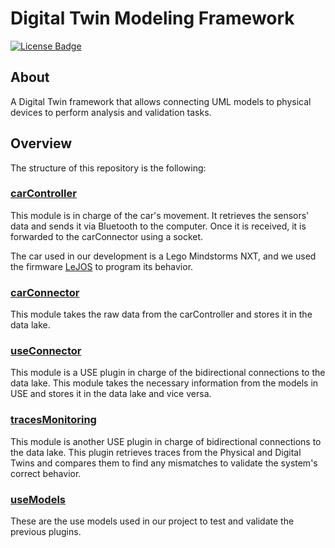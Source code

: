 Digital Twin Modeling Framework
======
[![License Badge](https://img.shields.io/badge/license-EPL%202.0-brightgreen.svg)](https://opensource.org/licenses/EPL-2.0)

## About

A Digital Twin framework that allows connecting UML models to physical devices to perform analysis and validation tasks.

## Overview

The structure of this repository is the following:

### [carController](https://github.com/atenearesearchgroup/digitalTwinModelingFramework/tree/main/carConnector)

This module is in charge of the car's movement. It retrieves the sensors' data and sends it via Bluetooth to the computer. Once it is received, it is forwarded to the carConnector using a socket.

The car used in our development is a Lego Mindstorms NXT, and we used the firmware [LeJOS](https://web.archive.org/web/20210507030446/http://lejos.org/) to program its behavior.

### [carConnector](https://github.com/atenearesearchgroup/digitalTwinModelingFramework/tree/main/carConnector)

This module takes the raw data from the carController and stores it in the data lake.

### [useConnector](https://github.com/atenearesearchgroup/digitalTwinModelingFramework/tree/main/useConnector)

This module is a USE plugin in charge of the bidirectional connections to the data lake. This module takes the necessary information from the models in USE and stores it in the data lake and vice versa.

### [tracesMonitoring](https://github.com/atenearesearchgroup/digitalTwinModelingFramework/tree/main/tracesMonitoring)

This module is another USE plugin in charge of bidirectional connections to the data lake. This plugin retrieves traces from the Physical and Digital Twins and compares them to find any mismatches to validate the system's correct behavior.

### [useModels](https://github.com/atenearesearchgroup/digitalTwinModelingFramework/tree/main/useModels)

These are the use models used in our project to test and validate the previous plugins.
